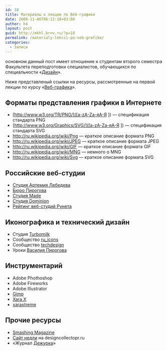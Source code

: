 ```yaml
---
id: 18
title: Материалы к лекции по Веб-графике
date: 2008-11-06T06:12:18+03:00
author: h4
layout: post
guid: http://mkhl.brnv.ru/?p=18
permalink: /materialy-lekcii-po-veb-grafike/
categories:
  - Записи
---
```

основном данный пост имеет отношение к студентам второго семестра Факультета переподготовки специалистов, обучающихся по специальности «[Дизайн](http://www.avalon.ru/HigherEducation/Design/)».

Ниже представленый ссылки на ресурсы, рассмотренные на первой лекции по курсу «[Веб-графика](http://www.avalon.ru/HigherEducation/Design/Process/Semester2/About/?CourseID=86)».

<!--more-->

## Форматы представления графики в Интернете

  * [http://www.w3.org/TR/PNG/]([a-zA-Zа-яА-Я ]) — спецификация стандарта PNG
  * [http://www.w3.org/Graphics/SVG/]([a-zA-Zа-яА-Я ]) — спецификация стандарта SVG
  * <http://ru.wikipedia.org/wiki/Png> — краткое описание формата PNG
  * <http://ru.wikipedia.org/wiki/JPEG> — краткое описание формата JPEG
  * <http://ru.wikipedia.org/wiki/GIF> — краткое описание формата GIF
  * <http://ru.wikipedia.org/wiki/MNG> — немного о MNG
  * <http://ru.wikipedia.org/wiki/Svg> — краткое описание формата SVG

## Российские веб-студии

  * [Студия Артемия Лебедева](http://artlebedev.ru)
  * [Бюро Пирогова](http://pirogov.ru)
  * [Студия Made](http://studiomade.ru/)
  * [Студия Dominion](http://dominion.ru)
  * [Рейтинг веб-студий Рунета](http://2007.tagline.ru/)

## Иконографика и технический дизайн

  * Студия [Turbomilk](http://turbomilk.ru)
  * Сообщество [ru_icons](http://community.livejournal.com/ru_icons/)
  * Сообщество [techdesign](http://community.livejournal.com/techdesign/)
  * Уроки [Василия Пирогова](http://www.pirogovv.ru/les/)

## Инструментарий

  * Adobe Phothoshop
  * Adobe Fireworks
  * Adobe Illustrator
  * [Gimp](http://gimp.org/)
  * [Xara X](http://www.xara.com/us/products/xtreme/)
  * [xaraxtreme](http://xaraxtreme.org/)

## Прочие ресурсы

  * [Smashing Magazine](http://www.smashingmagazine.com/)
  * [Сайт недли](http://designcollector.ru/tags/awards/weekly) на designcollectopr.ru
  * «Журнал [Дежурка](http://www.dejurka.ru/)»